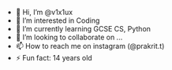 - 👋 Hi, I’m @v1x1ux
- 👀 I’m interested in Coding
- 🌱 I’m currently learning GCSE CS, Python
- 💞️ I’m looking to collaborate on ...
- 📫 How to reach me on instagram (@prakrit.t)
- ⚡ Fun fact: 14 years old

<!---
v1x1ux/v1x1ux is a ✨ special ✨ repository because its `README.md` (this file) appears on your GitHub profile.
You can click the Preview link to take a look at your changes.
--->
